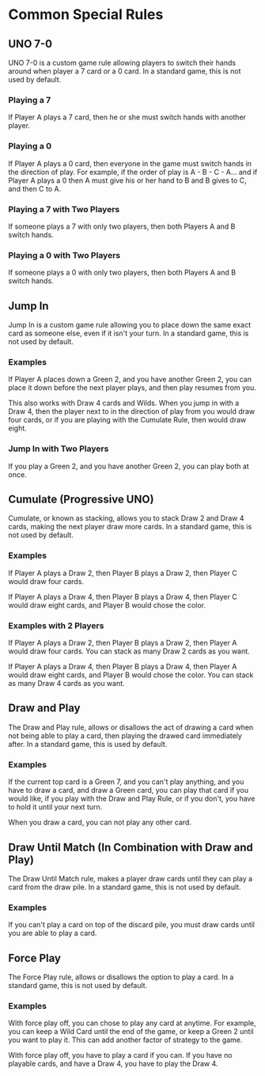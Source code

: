# Common Special Rules
## UNO 7-0
UNO 7-0 is a custom game rule allowing players to switch their hands around when player a 7 
card or a 0 card. In a standard game, this is not used by default.

### Playing a 7
If Player A plays a 7 card, then he or she must switch hands with another player.

### Playing a 0
If Player A plays a 0 card, then everyone in the game must switch hands in the direction of play.
For example, if the order of play is A - B - C - A... and if Player A plays a 0 then A must give 
his or her hand to B and B gives to C, and then C to A.

### Playing a 7 with Two Players
If someone plays a 7 with only two players, then both Players A and B switch hands.

### Playing a 0 with Two Players
If someone plays a 0 with only two players, then both Players A and B switch hands.

## Jump In
Jump In is a custom game rule allowing you to place down the same exact card as someone else, even if it
isn't your turn. In a standard game, this is not used by default.

### Examples
If Player A places down a Green 2, and you have another Green 2, you can place it down before the next player 
plays, and then play resumes from you.

This also works with Draw 4 cards and Wilds. When you jump in with a Draw 4, then the player next to in the direction of 
play from you would draw four cards, or if you are playing with the Cumulate Rule, then would draw eight.

### Jump In with Two Players
If you play a Green 2, and you have another Green 2, you can play both at once.

## Cumulate (Progressive UNO)
Cumulate, or known as stacking, allows you to stack Draw 2 and Draw 4 cards, making the next player draw more cards. 
In a standard game, this is not used by default.

### Examples
If Player A plays a Draw 2, then Player B plays a Draw 2, then Player C would draw four cards.

If Player A plays a Draw 4, then Player B plays a Draw 4, then Player C would draw eight cards, and Player B would chose the 
color.

### Examples with 2 Players
If Player A plays a Draw 2, then Player B plays a Draw 2, then Player A would draw four cards. You can stack as many Draw 2 cards as you want.

If Player A plays a Draw 4, then Player B plays a Draw 4, then Player A would draw eight cards, and Player B would chose the 
color. You can stack as many Draw 4 cards as you want.

## Draw and Play
The Draw and Play rule, allows or disallows the act of drawing a card when not being able to play a card, then playing the drawed card 
immediately after. In a standard game, this is used by default.

### Examples
If the current top card is a Green 7, and you can't play anything, and you have to draw a card, and draw a Green card, you can play 
that card if you would like, if you play with the Draw and Play Rule, or if you don't, you have to hold it until your next turn.

When you draw a card, you can not play any other card.

## Draw Until Match (In Combination with Draw and Play)
The Draw Until Match rule, makes a player draw cards until they can play a card from the draw pile. In a standard game, this is not used by default.

### Examples
If you can't play a card on top of the discard pile, you must draw cards until you are able to play a card.

## Force Play
The Force Play rule, allows or disallows the option to play a card. In a standard game, this is not used by default.

### Examples
With force play off, you can chose to play any card at anytime. For example, you can keep a Wild Card until the end of the game, or keep a 
Green 2 until you want to play it. This can add another factor of strategy to the game.

With force play off, you have to play a card if you can. If you have no playable cards, and have a Draw 4, you have to play the Draw 4.
